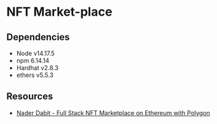 # NFT Market-place

## Dependencies

* Node v14.17.5
* npm 6.14.14
* Hardhat v2.8.3 
* ethers v5.5.3

## Resources

* [Nader Dabit - Full Stack NFT Marketplace on Ethereum with Polygon](https://github.com/dabit3/polygon-ethereum-nextjs-marketplace/)


